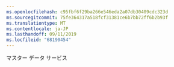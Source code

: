 ```yaml
---
ms.openlocfilehash: c95fbf6f29ba266e546eda2a07db30409cdc323d
ms.sourcegitcommit: 75fe364317a518fcf31381ce6b7bb72ff6b2b93f
ms.translationtype: MT
ms.contentlocale: ja-JP
ms.lasthandoff: 09/11/2019
ms.locfileid: "68190454"
---
```

マスター データ サービス
